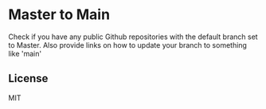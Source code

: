 # Master to Main
Check if you have any public Github repositories with the default branch set to Master. Also provide links on how to update your branch to something like 'main'

## License
MIT
